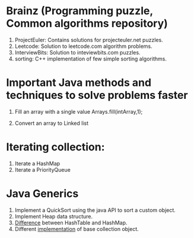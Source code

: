Brainz (Programming puzzle, Common algorithms repository)
=========================================================
1. ProjectEuler: Contains solutions for projecteuler.net puzzles.
2. Leetcode: Solution to leetcode.com algorithm problems.
3. InterviewBits: Solution to inteviewbits.com puzzles.
4. sorting: C++ implementation of few simple sorting algorithms.

Important Java methods and techniques to solve problems faster
==============================================================
1. Fill an array with a single value
    Arrays.fill(intArray,1);

2. Convert an array to Linked list


Iterating collection:
=====================
1. Iterate a HashMap
2. Iterate a PriorityQueue

Java Generics
=============
1. Implement a QuickSort using the java API to sort a custom object.
2. Implement Heap data structure.
3. [Difference](http://stackoverflow.com/questions/40471/differences-between-hashmap-and-hashtable) between HashTable and HashMap. 
4. Different [implementation](https://docs.oracle.com/javase/tutorial/collections/implementations/index.html) of base collection object. 